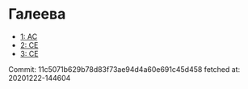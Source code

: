 # Галеева
- [1: AC](1.md)
- [2: CE](2.md)
- [3: CE](3.md)

Commit: 11c5071b629b78d83f73ae94d4a60e691c45d458
 fetched at: 20201222-144604
